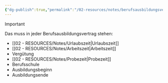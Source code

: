 ```yaml
---
{"dg-publish":true,"permalink":"/02-resources/notes/berufsausbildungsvertrag/","tags":["GFN/prüfungsrelevant","GFN/LF01"],"updated":"2024-08-16T18:36:35.000+02:00"}
---
```


> [!important] 
> Das muss in jeder Berufsausbildungsvertrag stehen:
> - [[02 - RESOURCES/Notes/Urlaubszeit\|Urlaubszeit]]
> - [[02 - RESOURCES/Notes/Arbeitszeit\|Arbeitszeit]]
> - Vergütung
> - [[02 - RESOURCES/Notes/Probezeit\|Probezeit]] 
> - Berufsschule
> - Ausbildungsbeginn
> - Ausbildungsende
